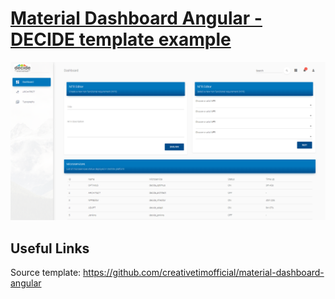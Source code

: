 # [Material Dashboard Angular - DECIDE template example]()

![alt text](https://github.com/antoniofll/decide-template/blob/master/decide1.png "DECIDE template")

## Useful Links

Source template: <https://github.com/creativetimofficial/material-dashboard-angular>
